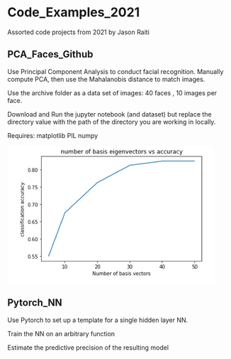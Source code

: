 # Code_Examples_2021
Assorted code projects from 2021 by Jason Raiti

## PCA_Faces_Github
Use Principal Component Analysis to conduct facial recognition. 
Manually compute PCA, then use the Mahalanobis distance to match images.

Use the archive folder as a data set of images: 40 faces , 10 images per face.

Download and Run the jupyter notebook (and dataset) but replace the directory value with the path of the directory you are working in locally.

Requires: 
matplotlib
PIL
numpy 


![Alt text](PCA_Faces_Github/acc_vs_basis.png?raw=true "Accuracy of Facial Recognition vs Number of Eigen Vectors in Basis Set")


## Pytorch_NN
Use Pytorch to set up a template for a single hidden layer NN.

Train the NN on an arbitrary function

Estimate the predictive precision of the resulting model

